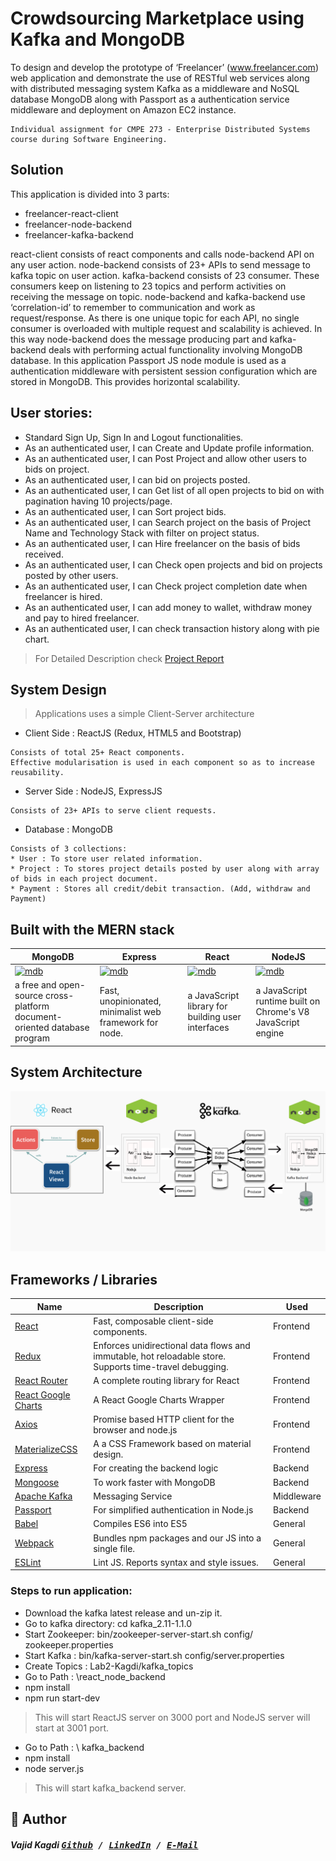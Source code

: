 # Crowdsourcing Marketplace using Kafka and MongoDB
To design and develop the prototype of ‘Freelancer’ (www.freelancer.com) web application and demonstrate the use of RESTful web services along with distributed messaging system Kafka as a middleware and NoSQL database MongoDB along with Passport as a authentication service middleware and deployment on Amazon EC2 instance.

```
Individual assignment for CMPE 273 - Enterprise Distributed Systems course during Software Engineering.
```

## Solution

This application is divided into 3 parts:

* freelancer-react-client
* freelancer-node-backend
* freelancer-kafka-backend

react-client consists of react components and calls node-backend API on any user action. node-backend consists of 23+ APIs to send message to kafka topic on user action. kafka-backend consists of 23 consumer. These consumers keep on listening to 23 topics and perform activities on receiving the message on topic. node-backend and kafka-backend use ‘correlation-id’ to remember to communication and work as request/response. As there is one unique topic for each API, no single consumer is overloaded with multiple request and scalability is achieved.
In this way node-backend does the message producing part and kafka-backend deals with performing actual functionality involving MongoDB database.
In this application Passport JS node module is used as a authentication middleware with persistent session configuration which are stored in MongoDB. This provides horizontal scalability.


## User stories:

* Standard Sign Up, Sign In and Logout functionalities.
* As an authenticated user, I can Create and Update profile information.
* As an authenticated user, I can Post Project and allow other users to bids on project.
* As an authenticated user, I can bid on projects posted.
* As an authenticated user, I can Get list of all open projects to bid on with pagination having 10 projects/page.
* As an authenticated user, I can Sort project bids.
* As an authenticated user, I can Search project on the basis of Project Name and Technology Stack with filter on project status.
* As an authenticated user, I can Hire freelancer on the basis of bids received.
* As an authenticated user, I can Check open projects and bid on projects posted by other users.
* As an authenticated user, I can Check project completion date when freelancer is hired.
* As an authenticated user, I can add money to wallet, withdraw money and pay to hired freelancer.
* As an authenticated user, I can check transaction history along with pie chart.


> For Detailed Description check [Project Report](https://docs.google.com/document/d/14v4p5swxtRjUb70MkDxANsna8J_v6lTp_ZQQnkOU78Q/edit?usp=sharing)


## System Design
> Applications uses a simple Client-Server architecture

* Client Side : ReactJS (Redux, HTML5 and Bootstrap)
```
Consists of total 25+ React components. 
Effective modularisation is used in each component so as to increase reusability.
```

* Server Side : NodeJS, ExpressJS
```
Consists of 23+ APIs to serve client requests.
```

* Database :  MongoDB
```
Consists of 3 collections:
* User : To store user related information.
* Project : To stores project details posted by user along with array of bids in each project document.
* Payment : Stores all credit/debit transaction. (Add, withdraw and Payment)

```

## Built with the MERN stack 

|MongoDB|Express|React|NodeJS|
|--|--|--|--|
|[![mdb](https://github.com/mongodb-js/leaf/blob/master/dist/mongodb-leaf_256x256.png?raw=true)](https://www.mongodb.com/)|[![mdb](https://camo.githubusercontent.com/fc61dcbdb7a6e49d3adecc12194b24ab20dfa25b/68747470733a2f2f692e636c6f756475702e636f6d2f7a6659366c4c376546612d3330303078333030302e706e67)](http://expressjs.com/de/)|[![mdb](https://cdn.auth0.com/blog/react-js/react.png)](https://facebook.github.io/react/)|[![mdb](https://camo.githubusercontent.com/9c24355bb3afbff914503b663ade7beb341079fa/68747470733a2f2f6e6f64656a732e6f72672f7374617469632f696d616765732f6c6f676f2d6c696768742e737667)](https://nodejs.org/en/)|
|a free and open-source cross-platform document-oriented database program|Fast, unopinionated, minimalist web framework for node.|a JavaScript library for building user interfaces|a JavaScript runtime built on Chrome's V8 JavaScript engine|


## System Architecture
![Architecture](/Architecture.png)


## Frameworks / Libraries

| **Name** | **Description** |**Used**|
|----------|-------|---|
|  [React](https://facebook.github.io/react/)  |   Fast, composable client-side components.    | Frontend |
|  [Redux](http://redux.js.org) |  Enforces unidirectional data flows and immutable, hot reloadable store. Supports time-travel debugging. | Frontend |
|  [React Router](https://github.com/reactjs/react-router) | A complete routing library for React | Frontend |  Compiles ES6 to ES5. Enjoy the new version of JavaScript today.     | Frontend |
| [React Google Charts](https://github.com/RakanNimer/react-google-charts) | A React Google Charts Wrapper | Frontend |
| [Axios](https://github.com/mzabriskie/axios) | Promise based HTTP client for the browser and node.js | Frontend |
| [MaterializeCSS](http://materializecss.com/) | A a CSS Framework based on material design. | Frontend |
| [Express](https://github.com/expressjs/express) | For creating the backend logic | Backend |
| [Mongoose](https://github.com/Automattic/mongoose) | To work faster with MongoDB | Backend |
| [Apache Kafka](https://kafka.apache.org/)| Messaging Service | Middleware |
| [Passport](http://passportjs.org/) | For simplified authentication in Node.js | Backend |
| [Babel](https://github.com/babel/babel) | Compiles ES6 into ES5 | General |
| [Webpack](http://webpack.github.io) | Bundles npm packages and our JS into a single file. | General |  
| [ESLint](http://eslint.org/)| Lint JS. Reports syntax and style issues. | General |


### Steps to run application:

*	Download the kafka latest release and un-zip it.
*	Go to kafka directory: cd kafka_2.11-1.1.0
*	Start Zookeeper: bin/zookeeper-server-start.sh config/ zookeeper.properties
*	Start Kafka :  bin/kafka-server-start.sh config/server.properties
*	Create Topics : Lab2-Kagdi/kafka_topics
* Go to Path : \react_node_backend
* npm install
* npm run start-dev

> This will start ReactJS server on 3000 port and NodeJS server will start at 3001 port.

* Go to Path : \ kafka_backend
* npm install
*	node server.js

> This will start kafka_backend server.

## 📝 Author
[<img src="" align="right" height="100">](https://github.com/heyitsvajid)

##### Vajid Kagdi <kbd> [Github](https://github.com/heyitsvajid) / [LinkedIn](https://www.linkedin.com/in/heyitsvajid) / [E-Mail](mailto:vajid9@gmail.com)</kbd>
